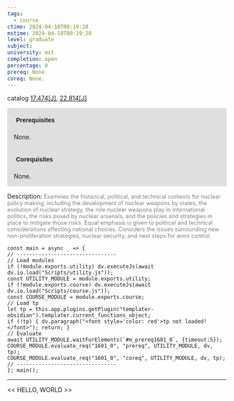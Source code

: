 ```yaml
---
tags:
  - course
ctime: 2024-04-18T00:19:28
mstime: 2024-04-18T00:19:28
level: graduate
subject: 
university: mit
completion: open
percentage: 0
prereq: None.
coreq: None.
---
```


catalog [17.474[J]](http://student.mit.edu/catalog/m17b.html#17.474), [22.814[J]](http://student.mit.edu/catalog/m22c.html#22.814)

<span style="display: block; padding: 15px; background-color: rgb(100, 100, 100, 0.2);"><font id="m_prereq1601_0" style="display: block; font-family: Arial, sans-serif; font-weight: bold; padding: 5px">Prerequisites</font><br><span id="prereq1601_0">None.</span></span>
<span style="display: block; padding: 15px; background-color: rgb(100, 100, 100, 0.2);"><font id="m_coreq1601_0" style="display: block; font-family: Arial, sans-serif; font-weight: bold; padding: 5px">Corequisites</font><br><span id="coreq1601_0">None.</span></span>

<font style="">Description:</font>
<font style="color: grey; font-size: 0.8rem;">Examines the historical, political, and technical contexts for nuclear policy making, including the development of nuclear weapons by states, the evolution of nuclear strategy, the role nuclear weapons play in international politics, the risks posed by nuclear arsenals, and the policies and strategies in place to mitigate those risks.  Equal emphasis is given to political and technical considerations affecting national choices.  Considers the issues surrounding new non-proliferation strategies, nuclear security, and next steps for arms control.</font>

```dataviewjs
const main = async _ => {
// --------------------------------
// Load modules
if (!module.exports.utility) dv.executeJs(await dv.io.load("Scripts/utility.js"));
const UTILITY_MODULE = module.exports.utility;
if (!module.exports.course) dv.executeJs(await dv.io.load("Scripts/course.js"));
const COURSE_MODULE = module.exports.course;
// Load tp
let tp = this.app.plugins.getPlugin("templater-obsidian").templater.current_functions_object;
if (!tp) { dv.paragraph("<font style='color: red'>tp not loaded!</font>"); return; }
// Evaluate
await UTILITY_MODULE.waitForElements(`#m_prereq1601_0`, {timeout:5});
COURSE_MODULE.evaluate_req("1601_0", "prereq", UTILITY_MODULE, dv, tp);
COURSE_MODULE.evaluate_req("1601_0", "coreq", UTILITY_MODULE, dv, tp);
// --------------------------------
}; main();
```

---

<< HELLO, WORLD >>
